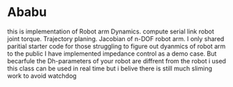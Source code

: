 # Ababu
this is implementation of Robot arm Dynamics.
compute serial link robot joint torque.
Trajectory planing.
Jacobian of n-DOF robot arm.
I only shared paritial starter code for those struggling to figure out dyanmics of robot arm to the public
I have implemented impedance control  as a demo case. But becarfule the Dh-parameters of your robot are diffrent from the robot i used 
this class can be used in real time but i belive there is still much sliming work to avoid watchdog 
